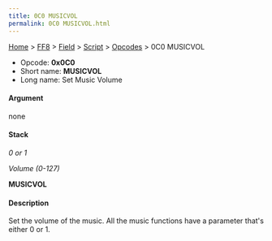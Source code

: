 ```yaml
---
title: 0C0 MUSICVOL
permalink: 0C0 MUSICVOL.html
---
```


[Home](../../../../Main%20Page.md) > [FF8](../../../../FF8.md) > [Field](../../../Field.md) > [Script](../../Script.md) > [Opcodes](../Opcodes.md) > 0C0 MUSICVOL

-   Opcode: **0x0C0**
-   Short name: **MUSICVOL**
-   Long name: Set Music Volume

#### Argument

none

#### Stack

  
*0 or 1*

*Volume (0-127)*

**MUSICVOL**

#### Description

Set the volume of the music. All the music functions have a parameter
that's either 0 or 1.
